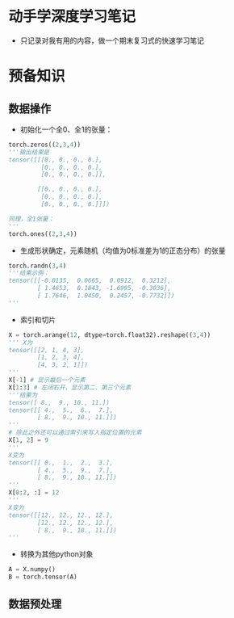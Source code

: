 # 动手学深度学习笔记
- 只记录对我有用的内容，做一个期末复习式的快速学习笔记

# 预备知识
## 数据操作
- 初始化一个全0、全1的张量：
```python
torch.zeros((2,3,4)) 
'''输出结果是
tensor([[[0., 0., 0., 0.],
         [0., 0., 0., 0.],
         [0., 0., 0., 0.]],

        [[0., 0., 0., 0.],
         [0., 0., 0., 0.],
         [0., 0., 0., 0.]]])

同理，全1张量：
'''
torch.ones((2,3,4))
```

- 生成形状确定，元素随机（均值为0标准差为1的正态分布）的张量
```python
torch.randn(3,4)
'''结果示例：
tensor([[-0.0135,  0.0665,  0.0912,  0.3212],
        [ 1.4653,  0.1843, -1.6995, -0.3036],
        [ 1.7646,  1.0450,  0.2457, -0.7732]])
'''
```

- 索引和切片
```python
X = torch.arange(12, dtype=torch.float32).reshape((3,4))
''' X为
tensor([[2, 1, 4, 3],
        [1, 2, 3, 4],
        [4, 3, 2, 1]])
'''
X[-1] # 显示最后一个元素
X[1:3] # 左闭右开，显示第二、第三个元素
'''结果为
tensor([ 8.,  9., 10., 11.])
tensor([[ 4.,  5.,  6.,  7.],
        [ 8.,  9., 10., 11.]])
'''
# 除此之外还可以通过索引来写入指定位置的元素
X[1, 2] = 9
'''
X变为
tensor([[ 0.,  1.,  2.,  3.],
        [ 4.,  5.,  9.,  7.],
        [ 8.,  9., 10., 11.]])
'''
X[0:2, :] = 12
'''
X变为
tensor([[12., 12., 12., 12.],
        [12., 12., 12., 12.],
        [ 8.,  9., 10., 11.]])
'''
```

- 转换为其他python对象
```python
A = X.numpy()
B = torch.tensor(A)
```

## 数据预处理














